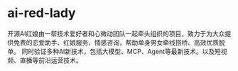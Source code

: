 # ai-red-lady
开源AI红娘由一帮技术爱好者和心微动团队一起牵头组织的项目，致力于为大众提供免费的恋爱助手、红娘服务、情感咨询，帮助单身男女牵线搭桥、高效优质脱单。 同时验证多种AI新技术，包括大模型、MCP、Agent等最新技术。以及短视频、直播等前沿运营技术。
